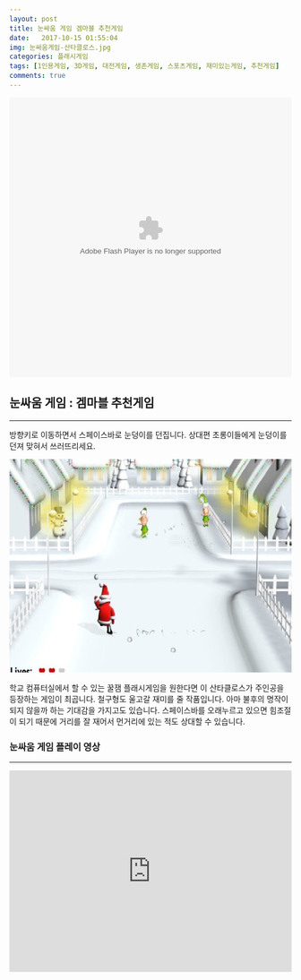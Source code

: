 ```yaml
---
layout: post
title: 눈싸움 게임 겜마블 추천게임
date:   2017-10-15 01:55:04
img: 눈싸움게임-산타클로스.jpg
categories: 플래시게임
tags: [1인용게임, 3D게임, 대전게임, 생존게임, 스포츠게임, 재미있는게임, 추천게임]
comments: true
---
```



<embed src="http://cfile7.uf.tistory.com/media/996BC6335A1F082818467D" type="application/x-shockwave-flash" width="100%" height="500" align="middle" name="gamefile">
<h2>눈싸움 게임 : 겜마블 추천게임</h2>

<hr />

방향키로 이동하면서 스페이스바로 눈덩이를 던집니다. 상대편 초롱이들에게 눈덩이를 던져 맞혀서 쓰러뜨리세요.

<img class="alignnone size-mh-magazine-lite-content wp-image-259" src="/images/눈싸움게임-산타클로스.jpg" alt="" width="100%" height="381" />

학교 컴퓨터실에서 할 수 있는 꿀잼 플래시게임을 원한다면 이 산타클로스가 주인공을 등장하는 게임이 최곱니다. 철구형도 울고갈 재미를 줄 작품입니다. 아마 불후의 명작이 되지 않을까 하는 기대감을 가지고도 있습니다. 스페이스바를 오래누르고 있으면 힘조절이 되기 때문에 거리를 잘 재어서 먼거리에 있는 적도 상대할 수 있습니다.
<h3>눈싸움 게임 플레이 영상</h3>

<hr />

<iframe width="100%" height="360" src="https://www.youtube.com/embed/KgEkhAiS4XQ?rel=0" frameborder="0" allow="autoplay; encrypted-media" allowfullscreen></iframe>